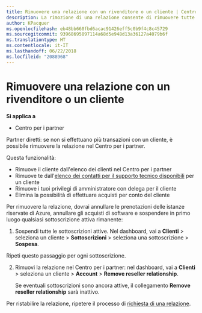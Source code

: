 ```yaml
---
title: Rimuovere una relazione con un rivenditore o un cliente | Centro per i partner
description: La rimozione di una relazione consente di rimuovere tutte le relazioni di business chiuse dalla vista nel Centro per i partner.
author: KPacquer
ms.openlocfilehash: eb48bb660fbd6acac91426eff5c0b9f4c8c45729
ms.sourcegitcommit: 93968695897114a68d5e948d13a36127a4079b6f
ms.translationtype: HT
ms.contentlocale: it-IT
ms.lasthandoff: 06/22/2018
ms.locfileid: "2088968"
---
```

# <a name="remove-a-reseller-relationship-with-a-customer"></a>Rimuovere una relazione con un rivenditore o un cliente

**Si applica a**

-   Centro per i partner

Partner diretti: se non si effettuano più transazioni con un cliente, è possibile rimuovere la relazione nel Centro per i partner. 

Questa funzionalità:
*  Rimuove il cliente dall'elenco dei clienti nel Centro per i partner
*  Rimuove te dall'[elenco dei contatti per il supporto tecnico disponibili](assign-support-contacts.md) per un cliente
*  Rimuove i tuoi privilegi di amministratore con delega per il cliente
*  Elimina la possibilità di effettuare acquisti per conto del cliente

Per rimuovere la relazione, dovrai annullare le prenotazioni delle istanze riservate di Azure, annullare gli acquisti di software e sospendere in primo luogo qualsiasi sottoscrizione attiva rimanente:

1.  Sospendi tutte le sottoscrizioni attive. Nel dashboard, vai a **Clienti** > seleziona un cliente > **Sottoscrizioni** > seleziona una sottoscrizione > **Sospesa**. 

   Ripeti questo passaggio per ogni sottoscrizione.

2.  Rimuovi la relazione nel Centro per i partner: nel dashboard, vai a **Clienti** > seleziona un cliente > **Account** > **Remove reseller relationship**.

    Se eventuali sottoscrizioni sono ancora attive, il collegamento **Remove reseller relationship** sarà inattivo. 

Per ristabilire la relazione, ripetere il processo di [richiesta di una relazione](request-a-relationship-with-a-customer.md).

